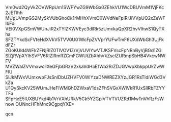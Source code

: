 Vm0wd2QyVkZOVWRpUm1SWFYwZG9WbGx0ZEhkVU1WcDBUVmM1VjFKc2JETlhh
MUpUVmpGS2MySkVUbGhoCk1rMHhXVmQ0WVdNeFpIRlJiVVpUQ2xZeWFIbFdi
VEI0VXpGSmVWUnJiR2xTYlZKWVEyc3dlRk5zUmxkaQpXR2hvVlhwS1QyTXha
SFZTYkdScFVteHdXVkV5TVV0U01WcFpZVVprYUFwTmF6UXdWbGh3UjFkdFZr
ZGoKUld4WFlrZFNjRlZ0TlVOV1ZrVjVUVlYwVTJKSFVscFpNRnByVjBGd1ZG
SlZjRVpXYlhSVFV6RlZlRmRZCmFGWUtZbXhhVkZsclZURmpSbHB4VkcwNWFV
MVZWalZVVmxwcllXeGFjbGRzV2xkaVdHaE1Wa2RrZDJGVwpXbkppUkZwWFlU
SlJkMWxVUmxwbFJsSnlDbUZHVFV0WlYzaDNWREZXYzJGR1RsTldiWGd3VkZa
U1QySkcKV25WUmJHeFlWMGhDZWxaV1dsZFhSVGxXWlVkR1UxSllRbFZYYTFa
SFpHeE5lUXBUYkd4b1VrVXhURkV5Ck5YZGpiVTVTVUZRd1MwTnVhRzFsWnow
OUNncHFhMnc9CgpqYXE=

qcn